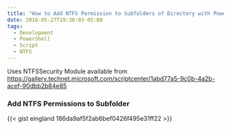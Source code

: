 ```yaml
---
title: "How to Add NTFS Permission to Subfolders of Directory with PowerShell"
date: 2018-05-27T19:38:03-05:00
tags:
  - Development
  - PowerShell
  - Script
  - NTFS
---
```


Uses NTFSSecurity Module available from https://gallery.technet.microsoft.com/scriptcenter/1abd77a5-9c0b-4a2b-acef-90dbb2b84e85

### **Add NTFS Permissions to Subfolder**

{{< gist eingland 186da9af5f2ab6bef0426f495e31ff22 >}}